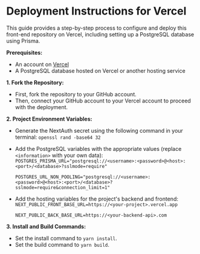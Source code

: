 # Deployment Instructions for Vercel

This guide provides a step-by-step process to configure and deploy this front-end repository on Vercel, including setting up a PostgreSQL database using Prisma.

**Prerequisites:**
- An account on [Vercel](https://vercel.com/)
- A PostgreSQL database hosted on Vercel or another hosting service

**1. Fork the Repository:**
- First, fork the repository to your GitHub account.
- Then, connect your GitHub account to your Vercel account to proceed with the deployment.

**2. Project Environment Variables:**
- Generate the NextAuth secret using the following command in your terminal: `openssl rand -base64 32`

- Add the PostgreSQL variables with the appropriate values (replace `<information>` with your own data):
  `POSTGRES_PRISMA_URL="postgresql://<username>:<password>@<host>:<port>/<database>?sslmode=require"`
  
  `POSTGRES_URL_NON_POOLING="postgresql://<username>:<password>@<host>:<port>/<database>?sslmode=require&connection_limit=1"`

- Add the hosting variables for the project's backend and frontend:
  `NEXT_PUBLIC_FRONT_BASE_URL=https://<your-project>.vercel.app`
  
  `NEXT_PUBLIC_BACK_BASE_URL=https://<your-backend-api>.com`

**3. Install and Build Commands:**
- Set the install command to `yarn install`.
- Set the build command to `yarn build`.
